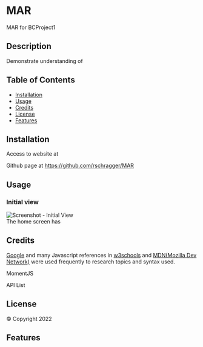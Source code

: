 # MAR
MAR for BCProject1

## Description
Demonstrate understanding of 


## Table of Contents

- [Installation](#installation)
- [Usage](#usage)
- [Credits](#credits)
- [License](#license)
- [Features](#features)

## Installation

Access to website at 

Github page at https://github.com/rschragger/MAR

## Usage

### Initial view
![Screenshot - Initial View](./assets/images/Home.png)<br>
The home screen has



## Credits

[Google](google.com) and many Javascript references in [w3schools](https://www.w3schools.com) and [MDN(Mozilla Dev Network)](https://developer.mozilla.org/en-US/) were used frequently to research topics and syntax used.

MomentJS

API List




## License

© Copyright 2022

## Features